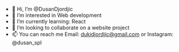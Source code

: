 - 👋 Hi, I’m @DusanDjordjic
- 👀 I’m interested in Web development  
- 🌱 I’m currently learning: React
- 💞️ I’m looking to collaborate on a website project
- 📫 You can reach me Email: dukidjordjic@gmail.com or Instagram: @dusan_spl


